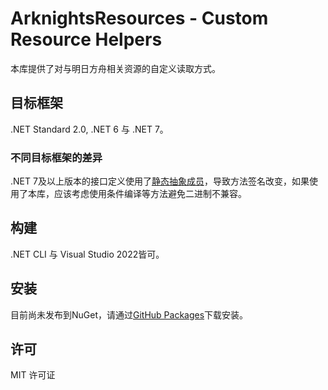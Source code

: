 # ArknightsResources - Custom Resource Helpers
本库提供了对与明日方舟相关资源的自定义读取方式。

## 目标框架
.NET Standard 2.0, .NET 6 与 .NET 7。

### **不同目标框架的差异**
.NET 7及以上版本的接口定义使用了[静态抽象成员](https://learn.microsoft.com/dotnet/csharp/language-reference/keywords/interface#static-abstract-and-virtual-members)，导致方法签名改变，如果使用了本库，应该考虑使用条件编译等方法避免二进制不兼容。

## 构建
.NET CLI 与 Visual Studio 2022皆可。

## 安装
目前尚未发布到NuGet，请通过[GitHub Packages](https://github.com/ArknightsResources/CustomResourceHelpers/pkgs/nuget/ArknightsResources.CustomResourceHelpers)下载安装。

## 许可
MIT 许可证